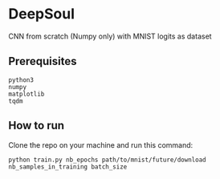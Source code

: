 # DeepSoul
CNN from scratch (Numpy only) with MNIST logits as dataset

## Prerequisites
```
python3
numpy
matplotlib
tqdm
```

## How to run
Clone the repo on your machine and run this command:
```
python train.py nb_epochs path/to/mnist/future/download nb_samples_in_training batch_size
```